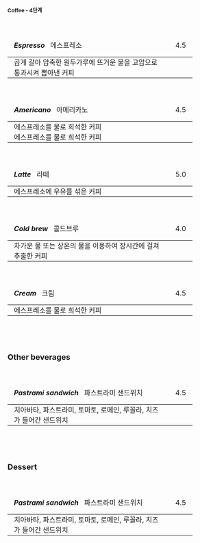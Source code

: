 <style>
  table {
      border-collapse: collapse;
      text-align: left;
      line-height: 1.5;
  }
  table, tr, td {
    border: none;
  }
  table, tr, td, thead, tbody{
    width: 100%;
  }
  table thead th {
      /*text-align: center;*/
      padding: 15px;
      font-weight: normal;
      vertical-align: top;
      border: none;
      /*color: #1b3453;*/
      /*border-top: 2px solid #1b3453;*/
      /*border-bottom: 2px solid;*/
  }
  table tbody th {
      padding: 0px 15px;
      /*font-weight: bold;*/
      vertical-align: top;
      border: none;
      /*border-bottom: 1px solid #ccc;
      background: #f3f6f7;*/
  }
  table td {
      padding: 0px 15px;
      vertical-align: bottom;
      background-color: var(--c-bg);
      /*border-bottom: 1px solid #ccc;*/
  }
  table h2, table h3, table h4, table h5, table h6 {
    display: inline;
  }
  h1, h2 {
    border-bottom: none;
  }
  body {
        font-size: 12px;
  }
</style>
<br/>

#### Coffee - 4단계
<br/>

|<h5>Espresso</h5> &nbsp; 에스프레소                              |4.5  |
|:---------------------------------------------------------------|----:|
|곱게 갈아 압축한 원두가루에 뜨거운 물을 고압으로 통과시켜 뽑아낸 커피|     |
<br/>

|<h5>Americano</h5> &nbsp; 아메리카노                             |4.5  |
|:---------------------------------------------------------------|----:|
|에스프레소를 물로 희석한 커피                                     |      |
|에스프레소를 물로 희석한 커피                                     |      |
<br/>

|<h5>Latte</h5> &nbsp; 라떼                                      |5.0  |
|:---------------------------------------------------------------|----:|
|에스프레소에 우유를 섞은 커피                                     |     |
<br/>

|<h5>Cold brew</h5> &nbsp; 콜드브루                               |4.0  |
|:---------------------------------------------------------------|----:|
|차가운 물 또는 상온의 물을 이용하여 장시간에 걸쳐 추출한 커피        |     |
<br/>

|<h5>Cream</h5> &nbsp; 크림                                      |4.5  |
|:---------------------------------------------------------------|----:|
|에스프레소를 물로 희석한 커피                                     |     |
<br/>

<br/>
<br/>

## Other beverages
<br/>

|<h5>Pastrami sandwich</h5> &nbsp; 파스트라미 샌드위치             |4.5  |
|:---------------------------------------------------------------|----:|
|치아바타, 파스트라미, 토마토, 로메인, 루꼴라, 치즈가 들어간 샌드위치 |     |
<br/>

<br/>
<br/>

## Dessert
<br/>

|<h5>Pastrami sandwich</h5> &nbsp; 파스트라미 샌드위치             |4.5  |
|:---------------------------------------------------------------|----:|
|치아바타, 파스트라미, 토마토, 로메인, 루꼴라, 치즈가 들어간 샌드위치 |     |
<br/>